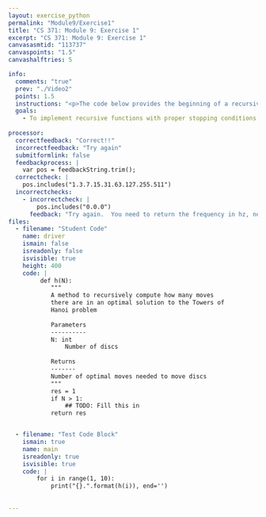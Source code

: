 ```yaml
---
layout: exercise_python
permalink: "Module9/Exercise1"
title: "CS 371: Module 9: Exercise 1"
excerpt: "CS 371: Module 9: Exercise 1"
canvasasmtid: "113737"
canvaspoints: "1.5"
canvashalftries: 5

info:
  comments: "true"
  prev: "./Video2"
  points: 1.5
  instructions: "<p>The code below provides the beginning of a recursive implementation that counts the optimal number of moves needed in the Towers of Hanoi problem.  Fill in the recursive calls to complete this method.  We will make a recursive scheme in class to actually show the animation of a solution, but this is the first step.</p>"
  goals:
    - To implement recursive functions with proper stopping conditions
    
processor:  
  correctfeedback: "Correct!!" 
  incorrectfeedback: "Try again"
  submitformlink: false
  feedbackprocess: | 
    var pos = feedbackString.trim();
  correctcheck: |
    pos.includes("1.3.7.15.31.63.127.255.511")
  incorrectchecks:
    - incorrectcheck: |
        pos.includes("0.0.0")
      feedback: "Try again.  You need to return the frequency in hz, not 0"
files:
  - filename: "Student Code"
    name: driver
    ismain: false
    isreadonly: false
    isvisible: true
    height: 400
    code: | 
         def h(N):
            """
            A method to recursively compute how many moves
            there are in an optimal solution to the Towers of
            Hanoi problem
            
            Parameters
            ----------
            N: int
                Number of discs
            
            Returns
            -------
            Number of optimal moves needed to move discs
            """
            res = 1
            if N > 1:
                ## TODO: Fill this in
            return res


  - filename: "Test Code Block"
    ismain: true
    name: main
    isreadonly: true
    isvisible: true
    code: |
        for i in range(1, 10):
            print("{}.".format(h(i)), end='')
        
        
---
```

